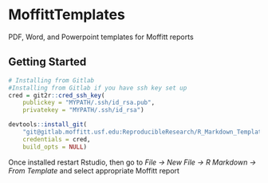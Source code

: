 # MoffittTemplates

PDF, Word, and Powerpoint templates for Moffitt reports

## Getting Started


```r
# Installing from Gitlab
#Installing from Gitlab if you have ssh key set up
cred = git2r::cred_ssh_key(
	publickey = "MYPATH/.ssh/id_rsa.pub", 
	privatekey = "MYPATH/.ssh/id_rsa")

devtools::install_git(
    "git@gitlab.moffitt.usf.edu:ReproducibleResearch/R_Markdown_Templates.git", 
    credentials = cred, 
    build_opts = NULL)


```

Once installed restart Rstudio, then go to *File -> New File -> R Markdown -> From Template* and select appropriate Moffitt report
